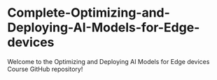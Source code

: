 # Complete-Optimizing-and-Deploying-AI-Models-for-Edge-devices
Welcome to the Optimizing and Deploying AI Models for Edge devices Course GitHub repository!
